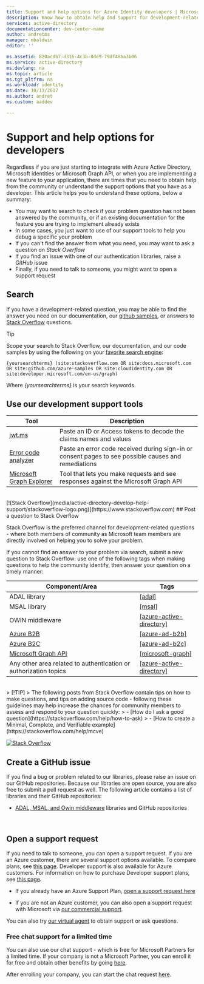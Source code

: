 ```yaml
---
title: Support and help options for Azure Identity developers | Microsoft Docs
description: Know how to obtain help and support for development-related questions and problems when creating application that integrate with Microsoft Azure identities (Azure Active Directory and MSA)
services: active-directory
documentationcenter: dev-center-name
author: andretms
manager: mbaldwin
editor: ''

ms.assetid: 820acdb7-d316-4c3b-8de9-79df48ba3b06
ms.service: active-directory
ms.devlang: na
ms.topic: article
ms.tgt_pltfrm: na
ms.workload: identity
ms.date: 10/13/2017
ms.author: andret
ms.custom: aaddev 

---
```



# Support and help options for developers 

Regardless if you are just starting to integrate with Azure Active Directory, Microsoft identities or Microsoft Graph API, or when you are implementing a new feature to your application, there are times that you need to obtain help from the community or understand the support options that you have as a developer. This article helps you to understand these options, below a summary:

- You may want to search to check if your problem question has not been answered by the community, or if an existing documentation for the feature you are trying to implement already exists
- In some cases, you just want to use of our support tools to help you debug a specific your problem
- If you can't find the answer from what you need, you may want to ask a question on *Stack Overflow*
- If you find an issue with one of our authentication libraries, raise a *GitHub* issue
- Finally, if you need to talk to someone, you might want to open a support request


## Search

If you have a development-related question, you may be able to find the answer you need on our documentation, our [github samples](https://github.com/azure-samples), or answers to [Stack Overflow](https://www.stackoverflow.com) questions.

> [!TIP]
> Scope your search to Stack Overflow, our documentation, and our code samples by using the following on your [favorite search engine](https://bing.com):
> ```
> {yoursearchterms} (site:stackoverflow.com OR site:docs.microsoft.com OR site:github.com/azure-samples OR site:cloudidentity.com OR site:developer.microsoft.com/en-us/graph)
> ```
> Where *{yoursearchterms}* is your search keywords.


## Use our development support tools

|Tool  |Description  |
|---------|---------|
|[jwt.ms](https://jwt.ms)| Paste an ID or Access tokens to decode the claims names and values |
|[Error code analyzer](https://apps.dev.microsoft.com/portal/tools/errors)| Paste an error code received during sign-in or consent pages to see possible causes and remediations |
|[Microsoft Graph Explorer](https://developer.microsoft.com/graph/graph-explorer)| Tool that lets you make requests and see responses against the Microsoft Graph API|

<br/>
[![Stack Overflow](media/active-directory-develop-help-support/stackoverflow-logo.png)](https://www.stackoverflow.com)
## Post a question to Stack Overflow

Stack Overflow is the preferred channel for development-related questions - where both members of community as Microsoft team members are directly involved on helping you to solve your problem.

If you cannot find an answer to your problem via search, submit a new question to Stack Overflow: use one of the following tags when making questions to help the community identify, then answer your question on a timely manner:

|Component/Area  |Tags  |
|---------|---------|
|ADAL library |[[adal]](http://stackoverflow.com/questions/tagged/adal)|
|MSAL library     |[[msal]](http://stackoverflow.com/questions/tagged/msal)|
|OWIN middleware  |[[azure-active-directory]](http://stackoverflow.com/questions/tagged/azure-active-directory)|
|[Azure B2B](https://docs.microsoft.com/azure/active-directory/active-directory-b2b-what-is-azure-ad-b2b)  |[[azure-ad-b2b]](http://stackoverflow.com/questions/tagged/azure-ad-b2b)|
|[Azure B2C](https://azure.microsoft.com/services/active-directory-b2c/)  |[[azure-ad-b2c]](http://stackoverflow.com/questions/tagged/azure-ad-b2b)|
|[Microsoft Graph API](https://developer.microsoft.com/graph/) |[[microsoft-graph]](http://stackoverflow.com/questions/tagged/microsoft-graph)
|Any other area related to authentication or authorization topics |[[azure-active-directory]](http://stackoverflow.com/questions/tagged/azure-active-directory)
<br/>
> [!TIP]
> The following posts from Stack Overflow contain tips on how to make questions, and tips on adding source code - following these guidelines may help increase the chances for community members to assess and respond to your question quickly:  
> - [How do I ask a good question](https://stackoverflow.com/help/how-to-ask)
> - [How to create a Minimal, Complete, and Verifiable example](https://stackoverflow.com/help/mcve)

<br/>


[![Stack Overflow](media/active-directory-develop-help-support/github-logo.png)](https://www.github.com)
## Create a GitHub issue

 If you find a bug or problem related to our libraries, please raise an issue on our GitHub repositories. Because our libraries are open source, you are also free to submit a pull request as well. The following article contains a list of libraries and their GitHub repositories:

- [ADAL, MSAL, and Owin middleware](active-directory-authentication-libraries.md) libraries and GitHub repositories

<br/>

## Open a support request

If you need to talk to someone, you can open a support request. If you are an Azure customer, there are several support options available. To compare plans, see [this page](https://azure.microsoft.com/support/plans/). Developer support is also available for Azure customers. For information on how to purchase Developer support plans, see [this page](https://azure.microsoft.com/support/plans/developer/).

- If you already have an Azure Support Plan, [open a support request here](https://portal.azure.com/#blade/Microsoft_Azure_Support/HelpAndSupportBlade/newsupportrequest)

- If you are not an Azure customer, you can also open a support request with Microsoft via [our commercial support](https://support.microsoft.com/en-us/gp/contactus81?Audience=Commercial).

You can also try [our virtual agent](https://support.microsoft.com/contactus/?ws=support) to obtain support or ask questions.

### Free chat support for a limited time

You can also use our chat support - which is free for Microsoft Partners for a limited time. If your company is not a Microsoft Partner, you can enroll it for free and obtain other benefits by going [here](https://partners.microsoft.com/PartnerProgram/simplifiedenrollment.aspx).

After enrolling  your company, you can start the chat request [here](https://aka.ms/devchat).